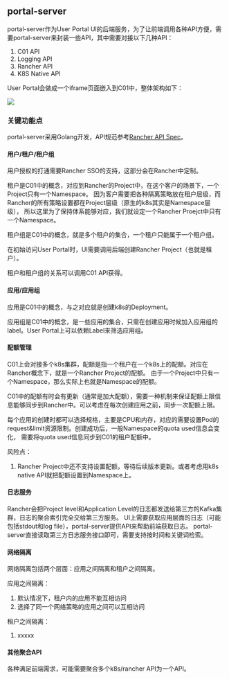 ## portal-server

portal-server作为User Portal UI的后端服务，为了让前端调用各种API方便，需要portal-server来封装一些API，其中需要对接以下几种API：

1. C01 API
2. Logging API
3. Rancher API
4. K8S Native API

User Portal会做成一个iframe页面嵌入到C01中，整体架构如下：

![](https://ws2.sinaimg.cn/mw1024/006tNbRwgy1fuxfr7v0ywj31500gumxe.jpg)

### 关键功能点

portal-server采用Golang开发，API规范参考[Rancher API Spec](https://github.com/rancher/api-spec)。

#### 用户/租户/租户组

用户授权的打通需要Rancher SSO的支持，这部分会在Rancher中定制。

租户是C01中的概念，对应到Rancher的Project中，在这个客户的场景下，一个Project只有一个Namespace。
因为客户需要把各种隔离策略放在租户层级，而Rancher的所有策略设置都在Project层级（原生的k8s其实是Namespace层级），
所以这里为了保持体系能够对应，我们就设定一个Rancher Proejct中只有一个Namespace。

租户组是C01中的概念，就是多个租户的集合，一个租户只能属于一个租户组。

在初始访问User Portal时，UI需要调用后端创建Rancher Project（也就是租户）。

租户和租户组的关系可以调用C01 API获得。

#### 应用/应用组

应用是C01中的概念，与之对应就是创建k8s的Deployment。

应用组是C01中的概念，是一些应用的集合，只需在创建应用时候加入应用组的label。User Portal上可以依赖Label来筛选应用组。

#### 配额管理

C01上会对接多个k8s集群，配额是指一个租户在一个k8s上的配额。对应在Rancher概念下，就是一个Rancher Project的配额。
由于一个Project中只有一个Namespace，那么实际上也就是Namespace的配额。

C01中的配额有时会有更新（通常是加大配额），需要一种机制来保证配额上限信息能够同步到Rancher中。可以考虑在每次创建应用之前，同步一次配额上限。

每个应用的创建时都可以选择规格，主要是CPU和内存，对应的需要设置Pod的request&limit资源限制。创建成功后，一般Namespace的quota used信息会变化，
需要将quota used信息同步到C01的租户配额中。

风险点：

1. Rancher Project中还不支持设置配额，等待后续版本更新。或者考虑用k8s native API就把配额设置到Namespace上。

#### 日志服务

Rancher会把Project level和Application Level的日志都发送给第三方的Kafka集群，日志的聚合索引完全交给第三方服务。
UI上需要获取应用层面的日志（可能包括stdout和log file），portal-server提供API来帮助前端获取日志。
portal-server直接读取第三方日志服务接口即可，需要支持按时间和关键词检索。

#### 网络隔离

网络隔离包括两个层面：应用之间隔离和租户之间隔离。

应用之间隔离：

1. 默认情况下，租户内的应用不能互相访问
2. 选择了同一个网络策略的应用之间可以互相访问

租户之间隔离：

1. xxxxx

#### 其他聚合API

各种满足前端需求，可能需要聚合多个k8s/rancher API为一个API。
